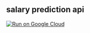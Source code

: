 ## salary prediction api

[![Run on Google Cloud](https://deploy.cloud.run/button.svg)](https://deploy.cloud.run)
